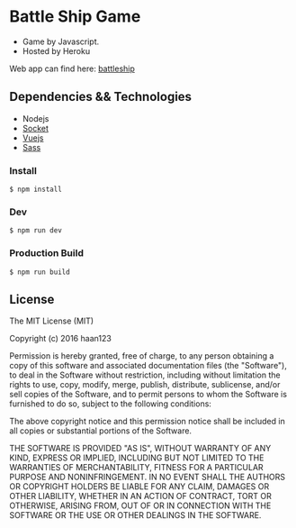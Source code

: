 # Battle Ship Game
- Game by Javascript.
- Hosted by Heroku

Web app can find here: [battleship](https://haan123.github.io/battleship/)

## Dependencies && Technologies
- Nodejs
- [Socket](https://socket.io/)
- [Vuejs](https://vuejs.org/)
- [Sass](http://sass-lang.com/)

### Install
```
$ npm install
```

### Dev
```
$ npm run dev
```

### Production Build
```
$ npm run build
```

## License
The MIT License (MIT)

Copyright (c) 2016 haan123

Permission is hereby granted, free of charge, to any person obtaining a copy
of this software and associated documentation files (the "Software"), to deal
in the Software without restriction, including without limitation the rights
to use, copy, modify, merge, publish, distribute, sublicense, and/or sell
copies of the Software, and to permit persons to whom the Software is
furnished to do so, subject to the following conditions:

The above copyright notice and this permission notice shall be included in all
copies or substantial portions of the Software.

THE SOFTWARE IS PROVIDED "AS IS", WITHOUT WARRANTY OF ANY KIND, EXPRESS OR
IMPLIED, INCLUDING BUT NOT LIMITED TO THE WARRANTIES OF MERCHANTABILITY,
FITNESS FOR A PARTICULAR PURPOSE AND NONINFRINGEMENT. IN NO EVENT SHALL THE
AUTHORS OR COPYRIGHT HOLDERS BE LIABLE FOR ANY CLAIM, DAMAGES OR OTHER
LIABILITY, WHETHER IN AN ACTION OF CONTRACT, TORT OR OTHERWISE, ARISING FROM,
OUT OF OR IN CONNECTION WITH THE SOFTWARE OR THE USE OR OTHER DEALINGS IN THE
SOFTWARE.
